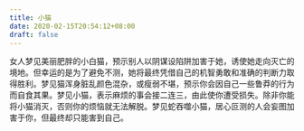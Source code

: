 ```yaml
---
title: 小猫
date: 2020-02-15T20:54:12+08:00
draft: false
---
```


女人梦见美丽肥胖的小白猫，预示别人以阴谋设陷阱加害于她，诱使她走向灭亡的境地。但幸运的是为了避免不测，她将最终凭借自己的机智勇敢和准确的判断力取得胜利。梦见猫浑身脏乱颜色混杂，或瘦弱不堪，预示你会因自己一些鲁莽的行为而自食其果。梦见小猫，表示麻烦的事会接二连三，由此使你遭受损失。除非你能将小猫消灭，否则你的烦恼就无法解脱。梦见蛇吞噬小猫，居心叵测的人会妄图加害于你，但最终却只能害到自己。